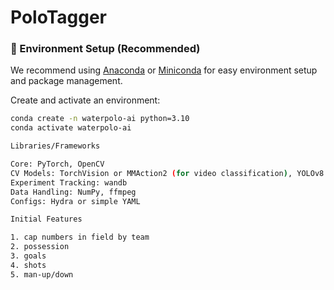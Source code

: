 # PoloTagger

### 🐍 Environment Setup (Recommended)

We recommend using [Anaconda](https://www.anaconda.com/) or [Miniconda](https://docs.conda.io/en/latest/miniconda.html) for easy environment setup and package management.

Create and activate an environment:
```bash
conda create -n waterpolo-ai python=3.10
conda activate waterpolo-ai

Libraries/Frameworks

Core: PyTorch, OpenCV
CV Models: TorchVision or MMAction2 (for video classification), YOLOv8 (for player detection)
Experiment Tracking: wandb
Data Handling: NumPy, ffmpeg
Configs: Hydra or simple YAML

Initial Features

1. cap numbers in field by team
2. possession
3. goals
4. shots
5. man-up/down